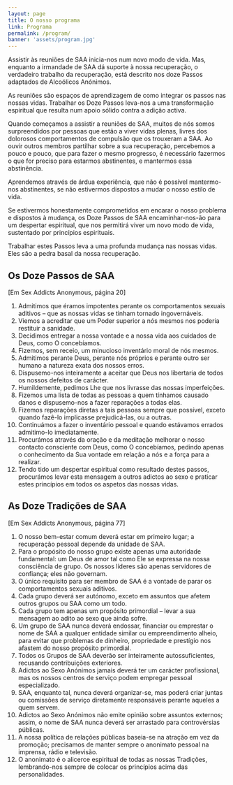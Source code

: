 ```yaml
---
layout: page
title: O nosso programa
link: Programa
permalink: /program/
banner: 'assets/program.jpg'
---
```


Assistir às reuniões de SAA inicia-nos num novo modo de vida. Mas, enquanto a irmandade de SAA dá suporte à nossa recuperação, o verdadeiro trabalho da recuperação, está descrito nos doze Passos adaptados de Alcoólicos Anónimos. 

As reuniões são espaços de aprendizagem de como integrar os passos nas nossas vidas. Trabalhar os Doze Passos leva-nos a uma transformação espiritual que resulta num apoio sólido contra a adição activa. 

Quando começamos a assistir a reuniões de SAA, muitos de nós somos surpreendidos por pessoas que estão a viver vidas plenas, livres dos dolorosos  comportamentos de compulsão que os trouxeram a SAA. Ao ouvir outros membros partilhar sobre a sua recuperação, percebemos a pouco e pouco, que para fazer o mesmo progresso, é necessário fazermos o que for preciso para estarmos abstinentes, e mantermos essa abstinência.
 
Aprendemos através de árdua experiência, que não é possível mantermo-nos abstinentes, se não estivermos dispostos a mudar o nosso estilo de vida. 

Se estivermos honestamente comprometidos em encarar o nosso problema e dispostos à mudança, os Doze Passos de SAA encaminhar-nos-ão para um despertar espiritual, que nos permitirá viver um novo modo de vida, sustentado por princípios espirituais. 

Trabalhar estes Passos leva a uma profunda mudança nas nossas vidas. Eles são a pedra basal da nossa recuperação.


## Os Doze Passos de SAA 
[Em Sex Addicts Anonymous, página 20] 
1. Admitimos que éramos impotentes perante os comportamentos sexuais aditivos – que as nossas vidas se tinham tornado ingovernáveis. 
2. Viemos a acreditar que um Poder superior a nós mesmos nos poderia restituir a sanidade. 
3. Decidimos entregar a nossa vontade e a nossa vida aos cuidados de Deus, como O concebíamos. 
4. Fizemos, sem receio, um minucioso inventário moral de nós mesmos. 
5. Admitimos perante Deus, perante nós próprios e perante outro ser humano a natureza exata dos nossos erros. 
6. Dispusemo-nos inteiramente a aceitar que Deus nos libertaria de todos os nossos defeitos de carácter. 
7. Humildemente, pedimos Lhe que nos livrasse das nossas imperfeições. 
8. Fizemos uma lista de todas as pessoas a quem tínhamos causado danos e dispusemo-nos a fazer reparações a todas elas. 
9. Fizemos reparações diretas a tais pessoas sempre que possível, exceto quando fazê-lo implicasse prejudicá-las, ou a outras. 
10. Continuámos a fazer o inventário pessoal e quando estávamos errados admitimo-lo imediatamente. 
11. Procurámos através da oração e da meditação melhorar o nosso contacto consciente com Deus, como O concebíamos, pedindo apenas o conhecimento da Sua vontade em relação a nós e a força para a realizar. 
12. Tendo tido um despertar espiritual como resultado destes passos, procurámos levar esta mensagem a outros adictos ao sexo e praticar estes princípios em todos os aspetos das nossas vidas. 

## As Doze Tradições de SAA 
[Em Sex Addicts Anonymous, página 77] 
1. O nosso bem-estar comum deverá estar em primeiro lugar; a recuperação pessoal depende da unidade de SAA. 
2. Para o propósito do nosso grupo existe apenas uma autoridade fundamental: um Deus de amor tal como Ele se expressa na nossa consciência de grupo. Os nossos líderes são apenas servidores de confiança; eles não governam. 
3. O único requisito para ser membro de SAA é a vontade de parar os comportamentos sexuais aditivos. 
4. Cada grupo deverá ser autónomo, exceto em assuntos que afetem outros grupos ou SAA como um todo. 
5. Cada grupo tem apenas um propósito primordial – levar a sua mensagem ao adito ao sexo que ainda sofre. 
6. Um grupo de SAA nunca deverá endossar, financiar ou emprestar o nome de SAA a qualquer entidade similar ou empreendimento alheio, para evitar que problemas de dinheiro, propriedade e prestígio nos afastem do nosso propósito primordial. 
7. Todos os Grupos de SAA deverão ser inteiramente autossuficientes, recusando contribuições exteriores. 
8. Adictos ao Sexo Anónimos jamais deverá ter um carácter profissional, mas os nossos centros de serviço podem empregar pessoal especializado. 
9. SAA, enquanto tal, nunca deverá organizar-se, mas poderá criar juntas ou comissões de serviço diretamente responsáveis perante aqueles a quem servem. 
10. Adictos ao Sexo Anónimos não emite opinião sobre assuntos externos; assim, o nome de SAA nunca deverá ser arrastado para controvérsias públicas. 
11. A nossa política de relações públicas baseia-se na atração em vez da promoção; precisamos de manter sempre o anonimato pessoal na imprensa, rádio e televisão. 
12. O anonimato é o alicerce espiritual de todas as nossas Tradições, lembrando-nos sempre de colocar os princípios acima das personalidades. 
